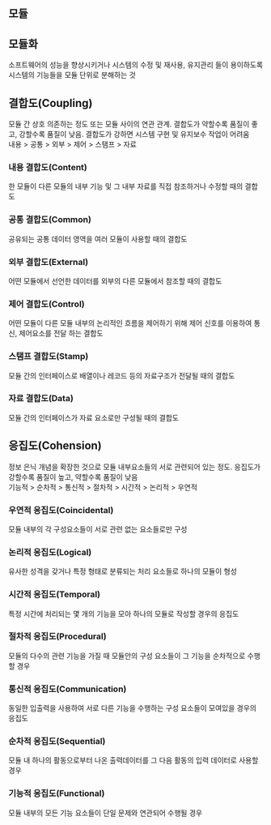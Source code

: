## 모듈

## 모듈화
소프트웨어의 성능을 향상시키거나 시스템의 수정 및 재사용, 유지관리 들이 용이하도록 시스템의 기능들을 모듈 단위로 분해하는 것

## 결합도(Coupling) 
모듈 간 상호 의존하는 정도 또는 모듈 사이의 연관 관계. 결합도가 약할수록 품질이 좋고, 강할수록 품질이 낮음. 결합도가 강하면 시스템 구현 및 유지보수 작업이 어려움<br>
내용 > 공통 > 외부 > 제어 > 스탬프 > 자료

### 내용 결합도(Content)
한 모듈이 다른 모듈의 내부 기능 및 그 내부 자료를 직접 참조하거나 수정할 때의 결합도
### 공통 결합도(Common)
공유되는 공통 데이터 영역을 여러 모듈이 사용할 때의 결합도
### 외부 결합도(External)
어떤 모듈에서 선언한 데이터를 외부의 다른 모듈에서 참조할 때의 결합도
### 제어 결합도(Control)
어떤 모듈이 다른 모듈 내부의 논리적인 흐름을 제어하기 위해 제어 신호를 이용하여 통신, 제어요소를 전달 하는 결합도
### 스탬프 결합도(Stamp)
모듈 간의 인터페이스로 배열이나 레코드 등의 자료구조가 전달될 때의 결합도
### 자료 결합도(Data)
모듈 간의 인터페이스가 자료 요소로만 구성될 때의 결합도

## 응집도(Cohension)
정보 은닉 개념을 확장한 것으로 모듈 내부요소들의 서로 관련되어 있는 정도. 응집도가 강할수록 품질이 높고, 약할수록 품질이 낮음<br>
기능적 > 순차적 > 통신적 > 절차적 > 시간적 > 논리적 > 우연적

### 우연적 응집도(Coincidental)
모듈 내부의 각 구성요소들이 서로 관련 없는 요소들로만 구성
### 논리적 응집도(Logical)
유사한 성격을 갖거나 특정 형태로 분류되는 처리 요소들로 하나의 모듈이 형성
### 시간적 응집도(Temporal)
특정 시간에 처리되는 몇 개의 기능을 모아 하나의 모듈로 작성할 경우의 응집도
### 절차적 응집도(Procedural)
모듈의 다수의 관련 기능을 가질 때 모듈안의 구성 요소들이 그 기능을 순차적으로 수행할 경우
### 통신적 응집도(Communication)
동일한 입출력을 사용하여 서로 다른 기능을 수행하는 구성 요소들이 모여있을 경우의 응집도
### 순차적 응집도(Sequential)
모듈 내 하나의 활동으로부터 나온 출력데이터를 그 다음 활동의 입력 데이터로 사용할 경우
### 기능적 응집도(Functional)
모듈 내부의 모든 기능 요소들이 단일 문제와 연관되어 수행될 경우

